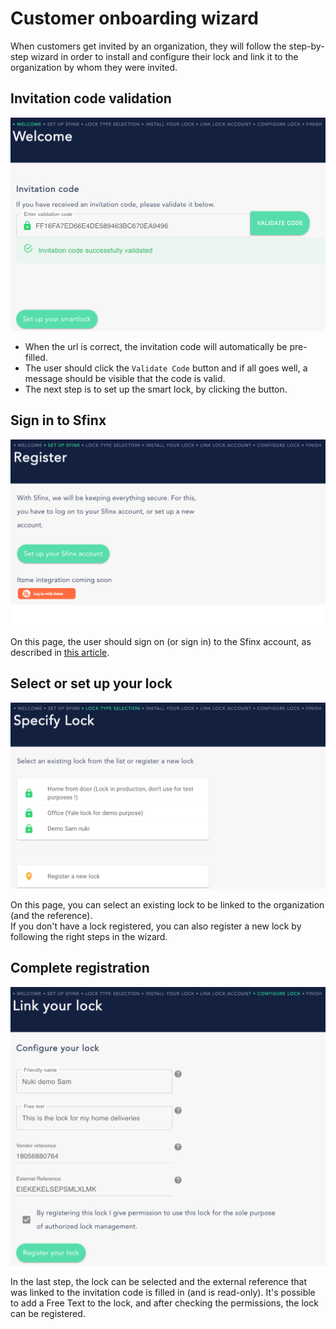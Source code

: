 # Customer onboarding wizard

When customers get invited by an organization, they will follow the step-by-step wizard in order to install and configure their lock and link it to the organization by whom they were invited.

## Invitation code validation

![Invitation code](../../media/portal/wizard-01-invitation.png)

- When the url is correct, the invitation code will automatically be pre-filled. 
- The user should click the `Validate Code` button and if all goes well, a message should be visible that the code is valid.
- The next step is to set up the smart lock, by clicking the button.

## Sign in to Sfinx

![Sign in](../../media/portal/wizard-02-signon.png)

On this page, the user should sign on (or sign in) to the Sfinx account, as described in [this article](./registration.md).

## Select or set up your lock

![Lock](../../media/portal/wizard-03-selectlock.png)

On this page, you can select an existing lock to be linked to the organization (and the reference).  
If you don't have a lock registered, you can also register a new lock by following the right steps in the wizard.

## Complete registration

![Completion](../../media/portal/wizard-04-completion.png)

In the last step, the lock can be selected and the external reference that was linked to the invitation code is filled in (and is read-only).  It's possible to add a Free Text to the lock, and after checking the permissions, the lock can be registered.